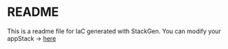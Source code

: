 # README
This is a readme file for IaC generated with StackGen.
You can modify your appStack -> [here](http://main.dev.stackgen.com/appstacks/43021062-2f9a-44fa-93e3-53e4b3ea361b)

